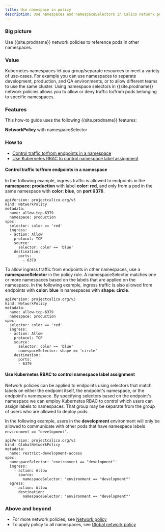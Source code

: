 ```yaml
---
title: Use namespace in policy
description: Use namespaces and namespaceSelectors in Calico network policy to group or separate resources. Use policy rules to allow or deny traffic to/from pods belonging to specific namespaces.
---
```


### Big picture

Use {{site.prodname}} network policies to reference pods in other namespaces.

### Value

Kubernetes namespaces let you group/separate resources to meet a variety of use-cases. For example you can use namespaces to separate development, production, and QA environments, or to allow different teams to use the same cluster. Using namespace selectors in {{site.prodname}} network policies allows you to allow or deny traffic to/from pods belonging to specific namespaces.

### Features

This how-to guide uses the following {{site.prodname}} features:

**NetworkPolicy** with namespaceSelector

### How to

- [Control traffic to/from endpoints in a namespace](#control-traffic-to-from-endpoints-in-a-namespace)
- [Use Kubernetes RBAC to control namespace label assignment](#use-kubernetes-rbac-to-control-namespace-label-assignment)

#### Control traffic to/from endpoints in a namespace

In the following example, ingress traffic is allowed to endpoints in the **namespace: production** with label **color: red**, and only from a pod in the same namespace with **color: blue**, on **port 6379**.

```
apiVersion: projectcalico.org/v3
kind: NetworkPolicy
metadata:
  name: allow-tcp-6379
  namespace: production
spec:
  selector: color == 'red'
  ingress:
  - action: Allow
    protocol: TCP
    source:
      selector: color == 'blue'
    destination:
      ports:
        - 6379
```
To allow ingress traffic from endpoints in other namespaces, use a **namespaceSelector** in the policy rule. A namespaceSelector matches one or more namespaces based on the labels that are applied on the namespace. In the following example, ingress traffic is also allowed from endpoints with **color: blue** in namespaces with **shape: circle**.

```
apiVersion: projectcalico.org/v3
kind: NetworkPolicy
metadata:
  name: allow-tcp-6379
  namespace: production
spec:
  selector: color == 'red'
  ingress:
  - action: Allow
    protocol: TCP
    source:
      selector: color == 'blue'
      namespaceSelector: shape == 'circle'
    destination:
      ports:
      - 6379
```

#### Use Kubernetes RBAC to control namespace label assignment

Network policies can be applied to endpoints using selectors that match labels on either the endpoint itself, the endpoint's namespace, or the endpoint's namespace. By specifying selectors based on the endpoint's namespace we can employ Kubernetes RBAC to control which users can assign labels to namespaces. That group may be separate from the group of users who are allowed to deploy pods.

In the following example, users in the **development** environment will only be allowed to communicate with other pods that have namespace labels `environment == "development"`.

```
apiVersion: projectcalico.org/v3
kind: GlobalNetworkPolicy
metadata:
  name: restrict-development-access
spec:
  namespaceSelector: 'environment == "development"'
  ingress:
    - action: Allow
      source:
        namespaceSelector: 'environment == "development"'
  egress:
    - action: Allow
      destination:
        namespaceSelector: 'environment == "development"'
```

### Above and beyond

- For more network policies, see [Network policy]({{site.baseurl}}/{{page.version}}/reference/resources/networkpolicy)
- To apply policy to all namespaces, see [Global network policy]({{site.baseurl}}/{{page.version}}/reference/resources/globalnetworkpolicy)
